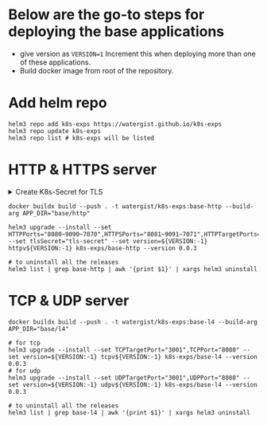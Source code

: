 # Below are the go-to steps for deploying the base applications
* give version as ```VERSION=1```  Increment this when deploying more than one of these applications.
* Build docker image from root of the repository.

# Add helm repo
```shell
helm3 repo add k8s-exps https://watergist.github.io/k8s-exps
helm3 repo update k8s-exps
helm3 repo list # k8s-exps will be listed
```

# HTTP & HTTPS server
<details>
<summary>Create K8s-Secret for TLS</summary>
<ul>

```shell
mkdir tls && cd tls

# generate key pair first for a CA
openssl req -x509 -sha256 -nodes -days 365 -newkey rsa:2048 -subj '/O=example Inc./CN=example.com' -keyout ca.key -out ca.crt
# generate private-key and a csr having public key for a domain
openssl req -out tls.csr -newkey rsa:2048 -nodes -keyout tls.key -subj "/CN=httpbin.example.com/O=httpbin organization"
# request above created CA to use the csr and generate a certificate signed by it
openssl x509 -req -sha256 -days 365 -CA ca.crt -CAkey ca.key -set_serial 0 -in tls.csr -out tls.crt

rm tls.csr ca.crt ca.key
kubectl create secret tls tls-secret --key=tls.key --cert=tls.crt
cd .. && rm -r tls
```

</ul>
</details>

```shell
docker buildx build --push . -t watergist/k8s-exps:base-http --build-arg APP_DIR="base/http"

helm3 upgrade --install --set HTTPPorts="8080~9090~7070",HTTPSPorts="8081~9091~7071",HTTPTargetPorts="3000~4000~5000",HTTPSTargetPorts="3001~4001~5001" --set tlsSecret="tls-secret" --set version=${VERSION:-1} httpv${VERSION:-1} k8s-exps/base-http --version 0.0.3

# to uninstall all the releases
helm3 list | grep base-http | awk '{print $1}' | xargs helm3 uninstall
```

# TCP & UDP server
```shell
docker buildx build --push . -t watergist/k8s-exps:base-l4 --build-arg APP_DIR="base/l4"

# for tcp
helm3 upgrade --install --set TCPTargetPort="3001",TCPPort="8080" --set version=${VERSION:-1} tcpv${VERSION:-1} k8s-exps/base-l4 --version 0.0.3
# for udp
helm3 upgrade --install --set UDPTargetPort="3001",UDPPort="8080" --set version=${VERSION:-1} udpv${VERSION:-1} k8s-exps/base-l4 --version 0.0.3

# to uninstall all the releases
helm3 list | grep base-l4 | awk '{print $1}' | xargs helm3 uninstall
```